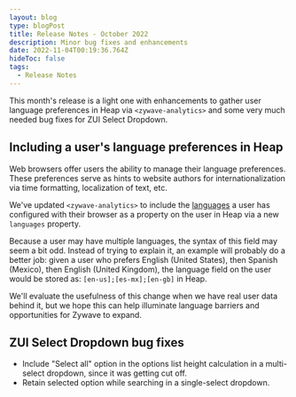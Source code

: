 ```yaml
---
layout: blog
type: blogPost
title: Release Notes - October 2022
description: Minor bug fixes and enhancements
date: 2022-11-04T00:19:36.764Z
hideToc: false
tags:
  - Release Notes
---
```

This month's release is a light one with enhancements to gather user language preferences in Heap via `<zywave-analytics>` and some very much needed bug fixes for ZUI Select Dropdown.

## Including a user's language preferences in Heap
Web browsers offer users the ability to manage their language preferences. These preferences serve as hints to website authors for internationalization via time formatting, localization of text, etc.

We've updated `<zywave-analytics>` to include the [languages](https://developer.mozilla.org/en-US/docs/Web/API/Navigator/languages) a user has configured with their browser as a property on the user in Heap via a new `languages` property.

Because a user may have multiple languages, the syntax of this field may seem a bit odd. Instead of trying to explain it, an example will probably do a better job: given a user who prefers English (United States), then Spanish (Mexico), then English (United Kingdom), the language field on the user would be stored as: `[en-us];[es-mx];[en-gb]` in Heap.

We'll evaluate the usefulness of this change when we have real user data behind it, but we hope this can help illuminate language barriers and opportunities for Zywave to expand.

<docs-spacer></docs-spacer>

## ZUI Select Dropdown bug fixes
 * Include "Select all" option in the options list height calculation in a multi-select dropdown, since it was getting cut off.
 * Retain selected option while searching in a single-select dropdown.
